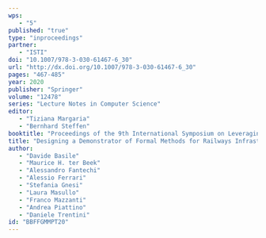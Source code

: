 ```yaml
---
wps: 
   - "5"
published: "true"
type: "inproceedings"
partner: 
   - "ISTI"
doi: "10.1007/978-3-030-61467-6_30"
url: "http://dx.doi.org/10.1007/978-3-030-61467-6_30"
pages: "467-485"
year: 2020
publisher: "Springer"
volume: "12478"
series: "Lecture Notes in Computer Science"
editor: 
   - "Tiziana Margaria"
   - "Bernhard Steffen"
booktitle: "Proceedings of the 9th International Symposium on Leveraging Applications of Formal Methods, Verification and Validation: Applications (ISoLA 2020), part III"
title: "Designing a Demonstrator of Formal Methods for Railways Infrastructure Managers"
author: 
   - "Davide Basile"
   - "Maurice H. ter Beek"
   - "Alessandro Fantechi"
   - "Alessio Ferrari"
   - "Stefania Gnesi"
   - "Laura Masullo"
   - "Franco Mazzanti"
   - "Andrea Piattino"
   - "Daniele Trentini"
id: "BBFFGMMPT20"
---
```

